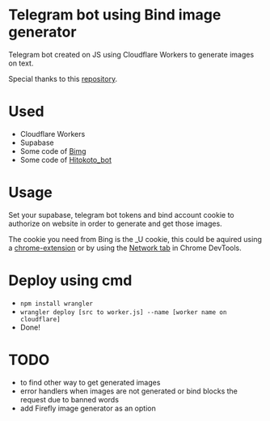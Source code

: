 # Telegram bot using Bind image generator
Telegram bot created on JS using Cloudflare Workers to generate images on text.

Special thanks to this [repository](https://github.com/nociza/Bimg).

# Used
- Cloudflare Workers
- Supabase
- Some code of [Bimg](https://github.com/nociza/Bimg)
- Some code of [Hitokoto_bot](https://github.com/my-telegram-bots/hitokoto_bot)

# Usage
Set your supabase, telegram bot tokens and bind account cookie to authorize on website in order to generate and get those images.

The cookie you need from Bing is the _U cookie, this could be aquired using a [chrome-extension](https://chrome.google.com/webstore/detail/get-cookiestxt-locally/cclelndahbckbenkjhflpdbgdldlbecc) or by using the [Network tab](https://developers.google.com/web/tools/chrome-devtools/network/) in Chrome DevTools.

# Deploy using cmd
- `npm install wrangler`
- `wrangler deploy [src to worker.js] --name [worker name on cloudflare]`
- Done!

# TODO
- to find other way to get generated images
- error handlers when images are not generated or bind blocks the request due to banned words
- add Firefly image generator as an option
